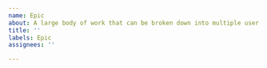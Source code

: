 ```yaml
---
name: Epic
about: A large body of work that can be broken down into multiple user stories.
title: ''
labels: Epic
assignees: ''

---
```



